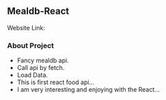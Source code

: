 ## Mealdb-React
Website Link: 

### About Project
* Fancy mealdb api.
* Call api by fetch.
* Load Data.
* This is  first react food api...
* I am very interesting and enjoying with the React...